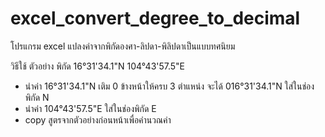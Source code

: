 # excel_convert_degree_to_decimal

โปรแกรม excel แปลงค่าจากพิกัดองศา-ลิปดา-พิลิปดาเป็นแบบทศนิยม 

วิธีใช้
ตัวอย่าง พิกัด 16°31'34.1"N 104°43'57.5"E 
- นำค่า 16°31'34.1"N เติม 0 ข้างหน้าให้ครบ 3 ตำแหน่ง จะได้ 016°31'34.1"N ใส่ในช่องพิกัด N
- นำค่า 104°43'57.5"E ใส่ในช่องพิกัด E
- copy สูตรจากตัวอย่างก่อนหน้าเพื่อคำนวณค่า
